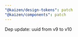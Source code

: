 ```yaml
---
"@kaizen/design-tokens": patch
"@kaizen/components": patch
---
```


Dep update: uuid from v9 to v10
